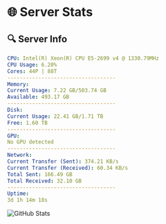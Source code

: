 # 🌐 Server Stats
## 🔍 Server Info
```yaml
CPU: Intel(R) Xeon(R) CPU E5-2699 v4 @ 1330.79MHz
CPU Usage: 6.20%
Cores: 44P | 88T
-----------------------------------
Memory:
Current Usage: 7.22 GB/503.74 GB
Available: 493.17 GB
-----------------------------------
Disk:
Current Usage: 22.41 GB/1.71 TB
Free: 1.60 TB
-----------------------------------
GPU:
No GPU detected
-----------------------------------
Network:
Current Transfer (Sent): 374.21 KB/s
Current Transfer (Received): 60.34 KB/s
Total Sent: 166.49 GB
Total Received: 32.10 GB
-----------------------------------
Uptime:
3d 1h 14m 18s
```
![GitHub Stats](https://img.shields.io/badge/Updated-2025-04-22_18:23:06-blue)